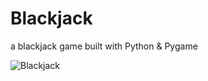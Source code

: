 # Blackjack
a blackjack game built with Python &amp; Pygame

![Blackjack](https://user-images.githubusercontent.com/72824924/123711364-fb8b2a80-d835-11eb-8217-8b87eb5d5aa1.PNG)
